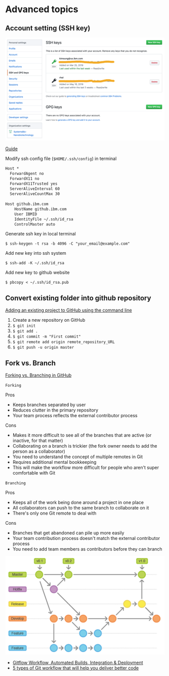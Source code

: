 # Advanced topics

## Account setting (SSH key)

![ssh](../imgs/ibm-github-101-ssh.png)

[Guide](https://help.github.com/en/enterprise/2.16/user/articles/connecting-to-github-with-ssh)

Modify ssh config file (`$HOME/.ssh/config`) in terminal

```
Host *
  ForwardAgent no
  ForwardX11 no
  ForwardX11Trusted yes
  ServerAliveInterval 60
  ServerAliveCountMax 30

Host github.ibm.com
    HostName github.ibm.com
    User IBMID
    IdentityFile ~/.ssh/id_rsa
    ControlMaster auto
```

Generate ssh key in local terminal 

```
$ ssh-keygen -t rsa -b 4096 -C "your_email@example.com"
```

Add new key into ssh system 

```
$ ssh-add -K ~/.ssh/id_rsa
```

Add new key to github website
```
$ pbcopy < ~/.ssh/id_rsa.pub
```

## Convert existing folder into github repository

[Adding an existing project to GitHub using the command line](https://help.github.com/en/articles/adding-an-existing-project-to-github-using-the-command-line)

1. Create a new repository on GitHub
1. `$ git init`
1. `$ git add .`
1. `$ git commit -m "First commit"`
1. `$ git remote add origin remote_repository_URL`
1. `$ git push -u origin master`

## Fork vs. Branch

[Forking vs. Branching in GitHub](https://stackoverflow.com/questions/3611256/forking-vs-branching-in-github)

`Forking`

Pros

- Keeps branches separated by user
- Reduces clutter in the primary repository
- Your team process reflects the external contributor process

Cons

- Makes it more difficult to see all of the branches that are active (or inactive, for that matter)
- Collaborating on a branch is trickier (the fork owner needs to add the person as a collaborator)
- You need to understand the concept of multiple remotes in Git
- Requires additional mental bookkeeping
- This will make the workflow more difficult for people who aren't super comfortable with Git

`Branching`

Pros

- Keeps all of the work being done around a project in one place
- All collaborators can push to the same branch to collaborate on it
- There's only one Git remote to deal with

Cons

- Branches that get abandoned can pile up more easily
- Your team contribution process doesn't match the external contributor process
- You need to add team members as contributors before they can branch

![branch](../imgs/ibm-github-101-branches.png)

- [Gitflow Workflow, Automated Builds, Integration & Deployment](https://medium.com/devsondevs/gitflow-workflow-continuous-integration-continuous-delivery-7f4643abb64f)
- [5 types of Git workflow that will help you deliver better code](https://buddy.works/blog/5-types-of-git-workflows)
